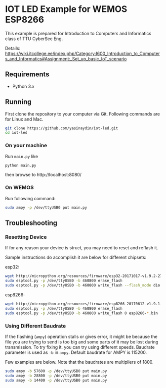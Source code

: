 # IOT LED Example for WEMOS ESP8266

This example is prepared for Introduction to Computers and Informatics class of TTU CyberSec Eng.

Details: https://wiki.itcollege.ee/index.php/Category:I600_Introduction_to_Computers_and_Informatics#Assignment:_Set_up_basic_IoT_scenario

## Requirements
* Python 3.x

## Running

First clone the repository to your computer via Git. Following commands are for Linux and Mac.
```sh
git clone https://github.com/yasinaydin/iot-led.git
cd iot-led
```

### On your machine

Run `main.py` like
```sh
python main.py
```
then browse to http://localhost:8080/

### On WEMOS

Run following command:

```sh
sudo ampy -p /dev/ttyUSB0 put main.py 
```

## Troubleshooting

### Resetting Device

If for any reason your device is struct, you may need to reset and reflash it.

Sample instructions do accomplish it are below for different chipsets:

esp32:
```sh
wget http://micropython.org/resources/firmware/esp32-20171017-v1.9.2-279-g090b6b80.bin
sudo esptool.py -p /dev/ttyUSB0 -b 460800 erase_flash
sudo esptool.py -p /dev/ttyUSB0 -b 460800 write_flash --flash_mode dio 0x1000 esp32-*.bin
```

esp8266:
```sh
wget http://micropython.org/resources/firmware/esp8266-20170612-v1.9.1.bin
sudo esptool.py -p /dev/ttyUSB0 -b 460800 erase_flash
sudo esptool.py -p /dev/ttyUSB0 -b 460800 write_flash 0 esp8266-*.bin
```

### Using Different Baudrate

If the flashing (`ampy`) operation stalls or gives error, it might be because the file you are trying to send is too big and some parts of it may be lost during transmission. To try fixing it. you can try using different speeds. Baudrate parameter is used as `-b` in `ampy`. Default baudrate for AMPY is 115200.

Few examples are below. Note that the baudrates are multipliers of 1800.

```sh
sudo ampy -b 57600 -p /dev/ttyUSB0 put main.py 
sudo ampy -b 28800 -p /dev/ttyUSB0 put main.py 
sudo ampy -b 14400 -p /dev/ttyUSB0 put main.py 
```
